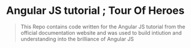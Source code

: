 # Angular JS tutorial ; Tour Of Heroes
> This Repo contains code written for the Angular JS tutorial from the official documentation website and was used to build intiution and understanding into the brilliance of Angular JS